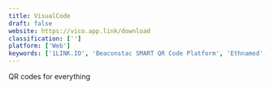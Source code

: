 ```yaml
---
title: VisualCode
draft: false 
website: https://vico.app.link/download
classification: ['']
platform: ['Web']
keywords: ['1LINK.IO', 'Beaconstac SMART QR Code Platform', 'Ethnamed', 'Grabify', 'Kaywa QR Code', 'KeePassQRCodeView', 'Link As You Go', 'Manylink', 'OptiDoc', 'Patreon', 'QRobot', 'Saaspose.Barcode', 'Shopify Shopcodes', 'Snapchatters', 'Spext Bot', 'Venmo QR Codes', 'We3', 'onelink.to']
---
```

QR codes for everything